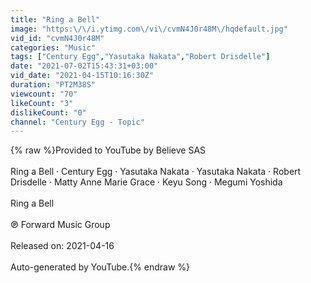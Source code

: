 ```yaml
---
title: "Ring a Bell"
image: "https:\/\/i.ytimg.com\/vi\/cvmN4J0r48M\/hqdefault.jpg"
vid_id: "cvmN4J0r48M"
categories: "Music"
tags: ["Century Egg","Yasutaka Nakata","Robert Drisdelle"]
date: "2021-07-02T15:43:31+03:00"
vid_date: "2021-04-15T10:16:30Z"
duration: "PT2M38S"
viewcount: "70"
likeCount: "3"
dislikeCount: "0"
channel: "Century Egg - Topic"
---
```

{% raw %}Provided to YouTube by Believe SAS<br /><br />Ring a Bell · Century Egg · Yasutaka Nakata · Yasutaka Nakata · Robert Drisdelle · Matty Anne Marie Grace · Keyu Song · Megumi Yoshida<br /><br />Ring a Bell<br /><br />℗ Forward Music Group<br /><br />Released on: 2021-04-16<br /><br />Auto-generated by YouTube.{% endraw %}

